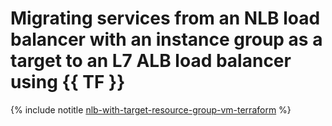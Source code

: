 # Migrating services from an NLB load balancer with an instance group as a target to an L7 ALB load balancer using {{ TF }}

{% include notitle [nlb-with-target-resource-group-vm-terraform](../../../../_tutorials/security/nlb-with-target-resource-group-vm-terraform.md) %}
